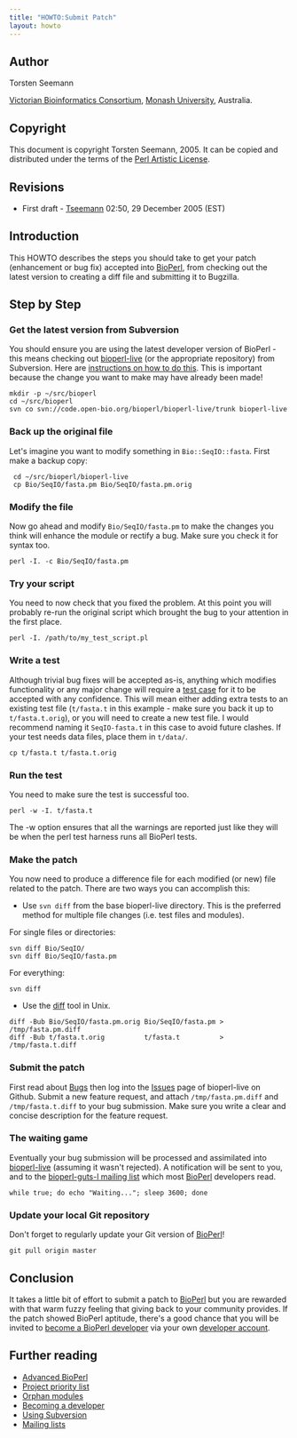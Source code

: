 ```yaml
---
title: "HOWTO:Submit Patch"
layout: howto
---
```


Author
------

Torsten Seemann

[Victorian Bioinformatics Consortium](http://www.vicbioinformatics.com), [Monash University](http://www.monash.edu.au/), Australia.

Copyright
---------

This document is copyright Torsten Seemann, 2005. It can be copied and distributed under the terms of the [Perl Artistic License](http://www.bioperl.org/wiki/Perl_Artistic_License).

Revisions
---------

-   First draft - [Tseemann](http://www.bioperl.org/wiki/User:Tseemann) 02:50, 29 December 2005 (EST)

Introduction
------------

This HOWTO describes the steps you should take to get your patch (enhancement or bug fix) accepted into [BioPerl](http://www.bioperl.org/wiki/BioPerl), from checking out the latest version to creating a diff file and submitting it to Bugzilla.

Step by Step
------------

### Get the latest version from Subversion

You should ensure you are using the latest developer version of BioPerl - this means checking out [bioperl-live](http://www.bioperl.org/wiki/Bioperl-live) (or the appropriate repository) from Subversion. Here are [instructions on how to do this](http://www.bioperl.org/wiki/Using_Subversion#Checking_out_code_from_the_repository_with_a_developer_account). This is important because the change you want to make may have already been made!

```
mkdir -p ~/src/bioperl
cd ~/src/bioperl
svn co svn://code.open-bio.org/bioperl/bioperl-live/trunk bioperl-live
```

### Back up the original file

Let's imagine you want to modify something in `Bio::SeqIO::fasta`. First make a backup copy:

```
 cd ~/src/bioperl/bioperl-live
 cp Bio/SeqIO/fasta.pm Bio/SeqIO/fasta.pm.orig
```

### Modify the file

Now go ahead and modify `Bio/SeqIO/fasta.pm` to make the changes you think will enhance the module or rectify a bug. Make sure you check it for syntax too.

`perl -I. -c Bio/SeqIO/fasta.pm`

### Try your script

You need to now check that you fixed the problem. At this point you will probably re-run the original script which brought the bug to your attention in the first place.

`perl -I. /path/to/my_test_script.pl`

### Write a test

Although trivial bug fixes will be accepted as-is, anything which modifies functionality or any major change will require a [test case](http://en.wikipedia.org/wiki/Test_case) for it to be accepted with any confidence. This will mean either adding extra tests to an existing test file (`t/fasta.t` in this example - make sure you back it up to `t/fasta.t.orig`), or you will need to create a new test file. I would recommend naming it `SeqIO-fasta.t` in this case to avoid future clashes. If your test needs data files, place them in `t/data/`.

`cp t/fasta.t t/fasta.t.orig`

### Run the test

You need to make sure the test is successful too.

`perl -w -I. t/fasta.t`

The -w option ensures that all the warnings are reported just like they will be when the perl test harness runs all BioPerl tests.

### Make the patch

You now need to produce a difference file for each modified (or new) file related to the patch. There are two ways you can accomplish this:

-   Use `svn diff` from the base bioperl-live directory. This is the preferred method for multiple file changes (i.e. test files and modules).

For single files or directories:

```
svn diff Bio/SeqIO/
svn diff Bio/SeqIO/fasta.pm
```

For everything:

`svn diff`

-   Use the [diff](http://en.wikipedia.org/wiki/diff) tool in Unix.

```
diff -Bub Bio/SeqIO/fasta.pm.orig Bio/SeqIO/fasta.pm > /tmp/fasta.pm.diff
diff -Bub t/fasta.t.orig          t/fasta.t          > /tmp/fasta.t.diff
```

### Submit the patch

First read about [Bugs](http://www.bioperl.org/wiki/Bugs) then log into the [Issues](https://github.com/bioperl/bioperl-live/issues) page of bioperl-live on Github. Submit a new feature request, and attach `/tmp/fasta.pm.diff` and `/tmp/fasta.t.diff` to your bug submission. Make sure you write a clear and concise description for the feature request.

### The waiting game

Eventually your bug submission will be processed and assimilated into [bioperl-live](http://www.bioperl.org/wiki/Bioperl-live) (assuming it wasn't rejected). A notification will be sent to you, and to the [bioperl-guts-l mailing list](http://www.bioperl.org/wiki/Mailing_lists) which most [BioPerl](http://www.bioperl.org/wiki/BioPerl) developers read.

`while true; do echo "Waiting..."; sleep 3600; done`

### Update your local Git repository

Don't forget to regularly update your Git version of [BioPerl](http://www.bioperl.org/wiki/BioPerl)!

`git pull origin master`

Conclusion
----------

It takes a little bit of effort to submit a patch to [BioPerl](http://www.bioperl.org/wiki/BioPerl) but you are rewarded with that warm fuzzy feeling that giving back to your community provides. If the patch showed BioPerl aptitude, there's a good chance that you will be invited to [become a BioPerl developer](http://www.bioperl.org/wiki/Becoming_a_developer) via your own [developer account](http://www.bioperl.org/wiki/Using_CVS#Checking_out_code_from_the_repository_with_a_developer_account).

Further reading
---------------

-   [Advanced BioPerl](http://www.bioperl.org/wiki/Advanced_BioPerl)
-   [Project priority list](http://www.bioperl.org/wiki/Project_priority_list)
-   [Orphan modules](http://www.bioperl.org/wiki/Orphan_modules)
-   [Becoming a developer](http://www.bioperl.org/wiki/Becoming_a_developer)
-   [Using Subversion](http://www.bioperl.org/wiki/Using_Subversion)
-   [Mailing lists](http://www.bioperl.org/wiki/Mailing_lists)
